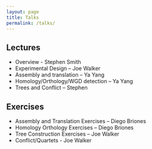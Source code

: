 ```yaml
---
layout: page
title: Talks
permalink: /talks/
---
```


## Lectures
 - Overview - Stephen Smith
 - Experimental Design – Joe Walker
 - Assembly and translation – Ya Yang
 - Homology/Orthology/WGD detection – Ya Yang
 - Trees and Conflict – Stephen

## Exercises
 - Assembly and Translation Exercises – Diego Briones
 - Homology Orthology Exercises – Diego Briones
 - Tree Construction Exercises – Joe Walker
 - Conflict/Quartets - Joe Walker
